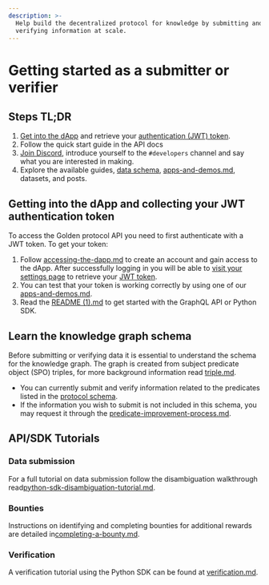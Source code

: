 ```yaml
---
description: >-
  Help build the decentralized protocol for knowledge by submitting and
  verifying information at scale.
---
```


# Getting started as a submitter or verifier

## Steps TL;DR

1. [Get into the dApp](../protocol/guides/accessing-the-dapp.md) and retrieve your [authentication (JWT) token](../api/authentication.md).&#x20;
2. Follow the quick start guide in the API docs&#x20;
3. [Join Discord](https://discord.com/invite/golden-protocol), introduce yourself to the `#developers` channel and say what you are interested in making.
4. Explore the available guides, [data schema](https://dapp.golden.xyz/schema), [apps-and-demos.md](../data-and-tools/apps-and-demos.md "mention"), datasets, and posts.



## Getting into the dApp and collecting your JWT authentication token

To access the Golden protocol API you need to first authenticate with a JWT token. To get your token:

1. Follow [accessing-the-dapp.md](../protocol/guides/accessing-the-dapp.md "mention") to create an account and gain access to the dApp. After successfully logging in you will be able to [visit your settings page](https://dapp.golden.xyz/profile) to retrieve your [JWT token](../godel-python-sdk/authentication.md).
2. You can test that your token is working correctly by using one of our [apps-and-demos.md](../data-and-tools/apps-and-demos.md "mention").&#x20;
3. Read the [README (1).md](<../README (1).md> "mention") to get started with the GraphQL API or Python SDK.&#x20;

## Learn the knowledge graph schema

Before submitting or verifying data it is essential to understand the schema for the knowledge graph. The graph is created from subject predicate object (SPO) triples, for more background information read [triple.md](../protocol/concepts/triple.md "mention").

* You can currently submit and verify information related to the predicates listed in the [protocol schema](https://dapp.golden.xyz/schema).
* If the information you wish to submit is not included in this schema, you may request it through the [predicate-improvement-process.md](../governance/predicates/predicate-improvement-process.md "mention").

## API/SDK Tutorials

### Data submission

For a full tutorial on data submission follow the disambiguation walkthrough read[python-sdk-disambiguation-tutorial.md](../api/disambiguation-service/python-sdk-disambiguation-tutorial.md "mention").

### Bounties

Instructions on identifying and completing bounties for additional rewards are detailed in[completing-a-bounty.md](../protocol/guides/completing-a-bounty.md "mention").

### Verification

A verification tutorial using the Python SDK can be found at [verification.md](../api/godel-python-sdk/verification.md "mention").
